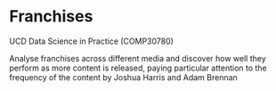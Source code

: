 # Franchises 

UCD Data Science in Practice (COMP30780)

Analyse franchises across different media and discover how well they perform as more content is released, paying particular attention to the frequency of the content 
by Joshua Harris and Adam Brennan